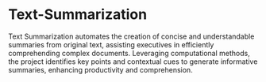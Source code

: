 # Text-Summarization
Text Summarization automates the creation of concise and understandable summaries from original text, assisting executives in efficiently comprehending complex documents. Leveraging computational methods, the project identifies key points and contextual cues to generate informative summaries, enhancing productivity and comprehension.
